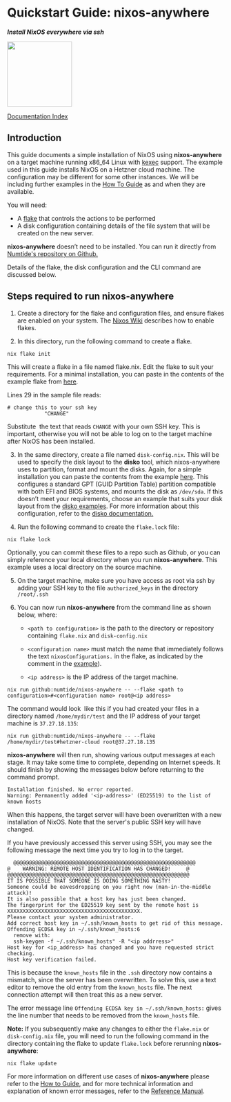 # Quickstart Guide: nixos-anywhere

**_Install NixOS everywhere via ssh_**

<img src="https://raw.githubusercontent.com/numtide/nixos-anywhere/main/docs/logo.png" width="150" height="150">

[Documentation Index](./INDEX.md)

## Introduction

This guide documents a simple installation of NixOS using **nixos-anywhere** on
a target machine running x86_64 Linux with
[kexec](https://man7.org/linux/man-pages/man8/kexec.8.html) support. The example
used in this guide installs NixOS on a Hetzner cloud machine. The configuration
may be different for some other instances. We will be including further examples
in the [How To Guide](./howtos.md) as and when they are available.

You will need:

- A [flake](https://nixos.wiki/wiki/Flakes) that controls the actions to be
  performed
- A disk configuration containing details of the file system that will be
  created on the new server.

**nixos-anywhere** doesn’t need to be installed. You can run it directly from
[Numtide's repository on Github.](https://github.com/numtide/nixos-anywhere)

Details of the flake, the disk configuration and the CLI command are discussed
below.

## Steps required to run nixos-anywhere

1. Create a directory for the flake and configuration files, and ensure flakes
   are enabled on your system. The
   [Nixos Wiki](https://nixos.wiki/wiki/Flakes#enable-flakes) describes how to
   enable flakes.

2. In this directory, run the following command to create a flake.

```
nix flake init
```

This will create a flake in a file named flake.nix. Edit the flake to suit your
requirements. For a minimal installation, you can paste in the contents of the
example flake from
[here](https://github.com/numtide/nixos-anywhere-examples/blob/main/flake.nix).

Lines 29 in the sample file reads:

```
# change this to your ssh key
            "CHANGE"
```

Substitute  the text that reads `CHANGE` with your own SSH key. This is
important, otherwise you will not be able to log on to the target machine after
NixOS has been installed.

3. In the same directory, create a file named `disk-config.nix`. This will be
   used to specify the disk layout to the **disko** tool, which nixos-anywhere
   uses to partition, format and mount the disks. Again, for a simple
   installation you can paste the contents from the example
   [here](https://github.com/numtide/nixos-anywhere-examples/blob/main/disk-config.nix).
   This configures a standard GPT (GUID Partition Table) partition compatible
   with both EFI and BIOS systems, and mounts the disk as `/dev/sda`. If this
   doesn’t meet your requirements, choose an example that suits your disk
   layout from the
   [disko examples](https://github.com/nix-community/disko/tree/master/example).
   For more information about this configuration, refer to the
   [disko documentation.](https://github.com/nix-community/disko)

4. Run the following command to create the `flake.lock` file:

```
nix flake lock
```

Optionally, you can commit these files to a repo such as Github, or you can
simply reference your local directory when you run **nixos-anywhere**. This
example uses a local directory on the source machine.

5. On the target machine, make sure you have access as root via ssh by adding
   your SSH key to the file `authorized_keys` in the directory `/root/.ssh`

6. You can now run **nixos-anywhere** from the command line as shown below,
   where:
   
   - `<path to configuration>` is the path to the directory or repository
     containing `flake.nix` and `disk-config.nix`
   
   - `<configuration name>` must match the name that immediately follows the
     text `nixosConfigurations.` in the flake, as indicated by the comment in
     the
     [example](https://github.com/numtide/nixos-anywhere-examples/blob/main/flake.nix)).
   
   - `<ip address>` is the IP address of the target machine.

```
nix run github:numtide/nixos-anywhere -- --flake <path to configuration>#<configuration name> root@<ip address>
```

The command would look  like this if you had created your files in a directory
named `/home/mydir/test` and the IP address of your target machine is
`37.27.18.135`:

```
nix run github:numtide/nixos-anywhere -- --flake /home/mydir/test#hetzner-cloud root@37.27.18.135
```

**nixos-anywhere** will then run, showing various output messages at each stage.
It may take some time to complete, depending on Internet speeds. It should
finish by showing the messages below before returning to the command prompt.

```
Installation finished. No error reported.
Warning: Permanently added '<ip-address>' (ED25519) to the list of known hosts
```

When this happens, the target server will have been overwritten with a new
installation of NixOS. Note that the server's public SSH key will have changed.

If you have previously accessed this server using SSH, you may see the following
message the next time you try to log in to the target.

```
  @@@@@@@@@@@@@@@@@@@@@@@@@@@@@@@@@@@@@@@@@@@@@@@@@@@@@@@@@@@
@    WARNING: REMOTE HOST IDENTIFICATION HAS CHANGED!     @
@@@@@@@@@@@@@@@@@@@@@@@@@@@@@@@@@@@@@@@@@@@@@@@@@@@@@@@@@@@
IT IS POSSIBLE THAT SOMEONE IS DOING SOMETHING NASTY!
Someone could be eavesdropping on you right now (man-in-the-middle attack)!
It is also possible that a host key has just been changed.
The fingerprint for the ED25519 key sent by the remote host is
XXXXXXXXXXXXXXXXXXXXXXXXXXXXXXXXXXXXXXXXXXX.
Please contact your system administrator.
Add correct host key in ~/.ssh/known_hosts to get rid of this message.
Offending ECDSA key in ~/.ssh/known_hosts:6
  remove with:
  ssh-keygen -f ~/.ssh/known_hosts" -R "<ip addrress>"
Host key for <ip_address> has changed and you have requested strict checking.
Host key verification failed.
```

This is because the `known_hosts` file in the `.ssh` directory now contains a
mismatch, since the server has been overwritten. To solve this, use a text
editor to remove the old entry from the `known_hosts` file. The next connection
attempt will then treat this as a new server.

The error message line `Offending ECDSA key in ~/.ssh/known_hosts:` gives the
line number that needs to be removed from the `known_hosts` file.

**Note:** If you subsequently make any changes to either the `flake.nix` or
`disk-config.nix` file, you will need to run the following command in the
directory containing the flake to update `flake.lock` before rerunning
**nixos-anywhere**:

```
nix flake update
```

For more information on different use cases of **nixos-anywhere** please refer
to the [How to Guide](./howtos.md), and for more technical information and
explanation of known error messages, refer to the
[Reference Manual](./reference.md).
